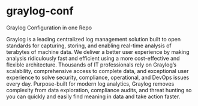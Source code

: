 # graylog-conf
Graylog Configuration in one Repo

Graylog is a leading centralized log management solution built to open standards for capturing, storing, and enabling real-time analysis of terabytes of machine data. We deliver a better user experience by making analysis ridiculously fast and efficient using a more cost-effective and flexible architecture. Thousands of IT professionals rely on Graylog’s scalability, comprehensive access to complete data, and exceptional user experience to solve security, compliance, operational, and DevOps issues every day. Purpose-built for modern log analytics, Graylog removes complexity from data exploration, compliance audits, and threat hunting so you can quickly and easily find meaning in data and take action faster.
